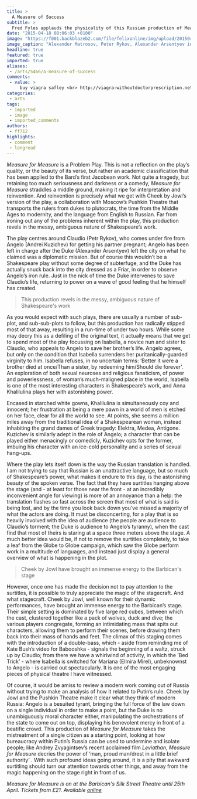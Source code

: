 ```yaml
---
title: >
  A Measure of Success
subtitle: >
  Fred Fyles applauds the physicality of this Russian production of Measure for Measure
date: "2015-04-18 08:06:03 +0100"
image: "https://f001.backblazeb2.com/file/felixonline/img/upload/201504180904-ff712-alexander-matrosov-peter-rykov-alexander-arsentyev.-photographer-johan-persson.jpg"
image_caption: "Alexander Matrosov, Peter Rykov, Alexander Arsentyev in Measure for Measure, Barbican, London."
headline: true
featured: true
imported: true
aliases:
 - /arts/5466/a-measure-of-success
comments:
 - value: >
     buy viagra safley <br> http://viagra-withoutdoctorprescription.net - viagra without a doctor prescription viagra 10 mg 4 tablet you cannot reply to topics in this forum <br> viagra without a doctor prescription - viagra 20mg tablets location <br> buy viagra online say wordpress <br>,cialis 20 mg 4 tablet posts per day <br> http://cialisoverthecounterat-walmart.com - cialis over the counter at walmart viagera <br> cialis over the counter at walmart - cialis reviews side effects community <br> order cheap cialis <br>,does cialis work the first time submit.php <br> http://pharmshop-online.com - generic cialis cheapest cialis generic <br> generic cialis - cialis more:for_health_professionals <br> cialis 20mg dosage announcements <br>
categories:
 - arts
tags:
 - imported
 - image
 - imported_comments
authors:
 - ff712
highlights:
 - comment
 - longread
---
```


_Measure for Measure_ is a Problem Play. This is not a reflection on the play’s quality, or the beauty of its verse, but rather an academic classification that has been applied to the Bard’s first Jacobean work. Not quite a tragedy, but retaining too much seriousness and darkness or a comedy, _Measure for Measure_ straddles a middle ground, making it ripe for interpretation and reinvention. And reinvention is precisely what we get with Cheek by Jowl’s version of the play, a collaboration with Moscow’s Pushkin Theatre that transports the rulers from dukes to plutocrats, the time from the Middle Ages to modernity, and the language from English to Russian. Far from ironing out any of the problems inherent within the play, this production revels in the messy, ambiguous nature of Shakespeare’s work.

The play centres around Claudio (Petr Rykov), who comes under fire from Angelo (Andrei Kuzichev) for getting his partner pregnant; Angelo has been left in charge after the Duke (Alexander Arsentyev) left the city on what he claimed was a diplomatic mission. But of course this wouldn’t be a Shakespeare play without some degree of subterfuge, and the Duke has actually snuck back into the city dressed as a Friar, in order to observe Angelo’s iron rule. Just in the nick of time the Duke intervenes to save Claudio’s life, returning to power on a wave of good feeling that he himself has created.

> This production revels in the messy, ambiguous nature of Shakespeare's work

As you would expect with such plays, there are usually a number of sub-plot, and sub-sub-plots to follow, but this production has radically stipped most of that away, resulting in a run-time of under two hours. While some may decry this as a defiling of the original text, it actually means that we get to spend most of the play focussing on Isabella, a novice nun and sister to Claudio, who appeals to Angelo to save her brother’s life. Angelo agrees, but only on the condition that Isabella surrenders her puritanically-guarded virginity to him. Isabella refuses, in no uncertain terms: ‘Better it were a brother died at once/Than a sister, by redeeming him/Should die forever’. An exploration of both sexual neuroses and religious fanaticism, of power and powerlessness, of woman’s much-maligned place in the world, Isabella is one of the most interesting characters in Shakespeare’s work, and Anna Khalilulina plays her with astonishing power.

Encased in starched white gowns, Khalilulina is simultaneously coy and innocent; her frustration at being a mere pawn in a world of men is etched on her face, clear for all the world to see. At points, she seems a million miles away from the traditional idea of a Shakespearean woman, instead inhabiting the grand dames of Greek tragedy: Elektra, Medea, Antigone. Kuzichev is similarly adept in the role of Angelo; a character that can be played either menacingly or comedicly, Kuzichev opts for the former, imbuing his character with an ice-cold personality and a series of sexual hang-ups.

Where the play lets itself down is the way the Russian translation is handled. I am not trying to say that Russian is an unattractive language, but so much of Shakespeare’s power, what makes it endure to this day, is the astonishing beauty of the spoken verse. The fact that they have surtitles hanging above the stage (and - at least for those near the front - at an incredibly inconvenient angle for viewing) is more of an annoyance than a help: the translation flashes so fast across the screen that most of what is said is being lost, and by the time you look back down you’ve missed a majority of what the actors are doing. It must be disconcerting, for a play that is so heavily involved with the idea of audience (the people are audience to Claudio’s torment; the Duke is audience to Angelo’s tyranny), when the cast find that most of theirs is staring at a space three meters above the stage. A much better idea would be, if not to remove the surtitles completely, to take a leaf from the Globe to Globe campaign, which saw the Globe perform work in a multitude of languages, and instead just display a general overview of what is happening in the plot.

> Cheek by Jowl have brought an immense energy to the Barbican's stage

However, once one has made the decision not to pay attention to the surtitles, it is possible to truly appreciate the magic of the stagecraft. And what stagecraft. Cheek by Jowl, well known for their dynamic performances, have brought an immense energy to the Barbican’s stage. Their simple setting is dominated by five large red cubes, between which the cast, clustered together like a pack of wolves, duck and dive; the various players congregate, forming an intimidating mass that spits out characters, allowing them to perform their scenes, before drawing them back into their mass of hands and feet. The climax of this staging comes with the introduction of a double-bass, which - aside from reminding me of Kate Bush’s video for Babooshka - signals the beginning of a waltz, struck up by Claudio; from there we have a whirlwind of activity, in which the ‘Bed Trick’ - where Isabella is switched for Mariana (Elmira Mirel), unbeknownst to Angelo - is carried out spectacularly. It is one of the most engaging pieces of physical theatre I have witnessed.

Of course, it would be amiss to review a modern work coming out of Russia without trying to make an analysis of how it related to Putin’s rule. Cheek by Jowl and the Pushkin Theatre make it clear what they think of modern Russia: Angelo is a besuited tyrant, bringing the full force of the law down on a single individual in order to make a point, but the Duke is no unambiguously moral character either, manipulating the orchestrations of the state to come out on top, displaying his benevolent mercy in front of a beatific crowd. This production of _Measure for Measure_ takes the mistreatment of a single citizen as a starting point, looking at how bureaucracy within Putin’s Russia can be used to undermine and isolate people; like Andrey Zvyagintsev’s recent acclaimed film _Leviathan_, _Measure for Measure_ decries the power of ‘man, proud man/drest in a little brief authority’ . With such profound ideas going around, it is a pity that awkward surtitling should turn our attention towards other things, and away from the magic happening on the stage right in front of us.

_Measure for Measure is on at the Barbican's Silk Street Theatre until 25th April. Tickets from £21. Available [online](http://www.barbican.org.uk/theatre/event-detail.asp?id=16929&pg=5998)_
